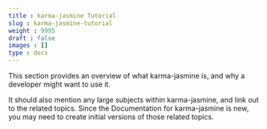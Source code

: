 ```yaml
---
title : karma-jasmine Tutorial
slug : karma-jasmine-tutorial
weight : 9995
draft : false
images : []
type : docs
---
```


This section provides an overview of what karma-jasmine is, and why a developer might want to use it.

It should also mention any large subjects within karma-jasmine, and link out to the related topics.  Since the Documentation for karma-jasmine is new, you may need to create initial versions of those related topics.

